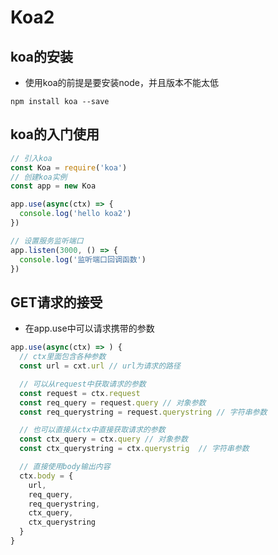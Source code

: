 # Koa2
## koa的安装
- 使用koa的前提是要安装node，并且版本不能太低
```
npm install koa --save
```

## koa的入门使用
```javascript
// 引入koa
const Koa = require('koa')
// 创建koa实例
const app = new Koa

app.use(async(ctx) => {
  console.log('hello koa2')
})

// 设置服务监听端口
app.listen(3000, () => {
  console.log('监听端口回调函数')
})
```

## GET请求的接受
- 在app.use中可以请求携带的参数
```javascript
app.use(async(ctx) => ) {
  // ctx里面包含各种参数
  const url = cxt.url // url为请求的路径

  // 可以从request中获取请求的参数
  const request = ctx.request
  const req_query = request.query // 对象参数
  const req_querystring = request.querystring // 字符串参数

  // 也可以直接从ctx中直接获取请求的参数
  const ctx_query = ctx.query // 对象参数
  const ctx_querystring = ctx.querystrig  // 字符串参数

  // 直接使用body输出内容
  ctx.body = {
    url,
    req_query,
    req_querystring,
    ctx_query,
    ctx_querystring
  }
}
```